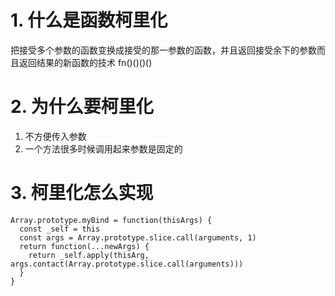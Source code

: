 # 1. 什么是函数柯里化

把接受多个参数的函数变换成接受的那一参数的函数，并且返回接受余下的参数而且返回结果的新函数的技术
fn()()()()


# 2. 为什么要柯里化
1. 不方便传入参数
2. 一个方法很多时候调用起来参数是固定的


# 3. 柯里化怎么实现
```JS
Array.prototype.myBind = function(thisArgs) {
  const _self = this
  const args = Array.prototype.slice.call(arguments, 1)
  return function(...newArgs) {
    return _self.apply(thisArg, args.contact(Array.prototype.slice.call(arguments)))
  }
}
```

